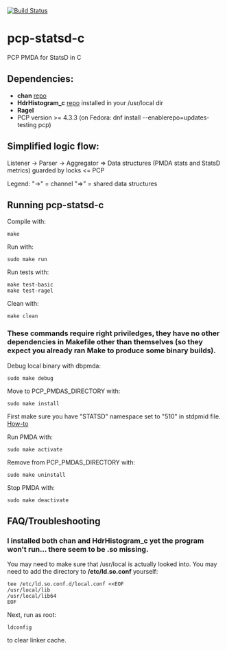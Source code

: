 [![Build Status](https://travis-ci.com/Erbenos/pcp-statsd-c.svg?branch=aggregating-values)](https://travis-ci.com/Erbenos/pcp-statsd-c)

# pcp-statsd-c
PCP PMDA for StatsD in C

## Dependencies:
- **chan** [repo](https://github.com/tylertreat/chan)
- **HdrHistogram_c** [repo](https://github.com/HdrHistogram/HdrHistogram_c) installed in your /usr/local dir
- **Ragel**
- PCP version >= 4.3.3 (on Fedora: dnf install --enablerepo=updates-testing pcp) 

## Simplified logic flow:

Listener -> Parser -> Aggregator => Data structures (PMDA stats and StatsD metrics) guarded by locks <= PCP

Legend:
"->" = channel
"=>" = shared data structures

## Running pcp-statsd-c
Compile with:

```
make
```

Run with:

```
sudo make run
```

Run tests with:

```
make test-basic
make test-ragel
```

Clean with:

```
make clean
```

### These commands require right priviledges, they have no other dependencies in Makefile other than themselves (so they expect you already ran Make to produce some binary builds).

Debug local binary with dbpmda:
```
sudo make debug
```

Move to PCP_PMDAS_DIRECTORY with:

```
sudo make install
```

First make sure you have "STATSD" namespace set to "510" in stdpmid file. [How-to](https://pcp.io/books/PCP_PG/html/id5189538.html)

Run PMDA with:

```
sudo make activate
```

Remove from PCP_PMDAS_DIRECTORY with:

```
sudo make uninstall
```

Stop PMDA with:

```
sudo make deactivate
```

##
## FAQ/Troubleshooting

### I installed both **chan** and **HdrHistogram_c** yet the program won't run... there seem to be .so missing.
You may need to make sure that /usr/local is actually looked into. You may need to add the directory to **/etc/ld.so.conf** yourself:
```
tee /etc/ld.so.conf.d/local.conf <<EOF
/usr/local/lib
/usr/local/lib64
EOF
```
Next, run as root:
```
ldconfig
```
to clear linker cache.

